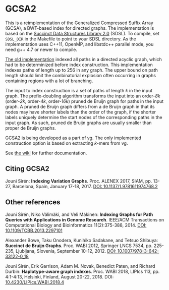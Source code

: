# GCSA2

This is a reimplementation of the Generalized Compressed Suffix Array (GCSA), a BWT-based index for directed graphs. The implementation is based on the [Succinct Data Structures Library 2.0](https://github.com/simongog/sdsl-lite) (SDSL). To compile, set `SDSL_DIR` in the Makefile to point to your SDSL directory. As the implementation uses C++11, OpenMP, and libstdc++ parallel mode, you need g++ 4.7 or newer to compile.

[The old implementation](https://jltsiren.kapsi.fi/gcsa) indexed all paths in a directed acyclic graph, which had to be determinized before index construction. This implementation indexes paths of length up to 256 in any graph. The upper bound on path length should limit the combinatorial explosion often occurring in graphs containing regions with a lot of branching.

The input to index construction is a set of paths of length *k* in the input graph. The prefix-doubling algorithm transforms the input into an order-*8k* (order-*2k*, order-*4k*, order-*16k*) pruned de Bruijn graph for paths in the input graph. A pruned de Bruijn graph differs from a de Bruijn graph in that its nodes may have shorter labels than the order of the graph, if the shorter labels uniquely determine the start nodes of the corresponding paths in the input graph. As such, pruned de Bruijn graphs are usually smaller than proper de Bruijn graphs.

GCSA2 is being developed as a part of [vg](https://github.com/vgteam/vg). The only implemented construction option is based on extracting *k*-mers from vg.

See [the wiki](https://github.com/jltsiren/gcsa2/wiki) for further documentation.

## Citing GCSA2

Jouni Sirén: **Indexing Variation Graphs**.
Proc. ALENEX 2017, SIAM, pp. 13-27, Barcelona, Spain, January 17-18, 2017.
[DOI: 10.1137/1.9781611974768.2](https://doi.org/10.1137/1.9781611974768.2)

## Other references

Jouni Sirén, Niko Välimäki, and Veli Mäkinen: **Indexing Graphs for Path Queries with Applications in Genome Research**.
IEEE/ACM Transactions on Computational Biology and Bioinformatics 11(2):375-388, 2014.
[DOI: 10.1109/TCBB.2013.2297101](https://doi.org/10.1109/TCBB.2013.2297101)

Alexander Bowe, Taku Onodera, Kunihiko Sadakane, and Tetsuo Shibuya: **Succinct de Bruijn Graphs**.
Proc. WABI 2012, Springer LNCS 7534, pp. 225-235, Ljubljana, Slovenia, September 10-12, 2012.
[DOI: 10.1007/978-3-642-33122-0_18](https://doi.org/10.1007/978-3-642-33122-0_18)

Jouni Sirén, Erik Garrison, Adam M. Novak, Benedict Paten, and Richard Durbin: **Haplotype-aware graph indexes**.
Proc. WABI 2018, LIPIcs 113, pp. 4:1-4:13, Helsinki, Finland, August 20-22, 2018.
DOI: [10.4230/LIPIcs.WABI.2018.4](https://doi.org/10.4230/LIPIcs.WABI.2018.4)
